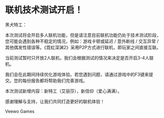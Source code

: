 # 联机技术测试开启！

黑犬特工：

本次测试将会开启多人联机功能，但是请注意目前联机功能仍处于技术测试阶段，您可能会遇到各种不稳定的情况，例如：游戏卡顿或延迟 /  意外断线 / 交互异常 / 其他偶发性错误等。《霓虹深渊2》采用P2P方式进行联机，即玩家之间直接互联。

当前测试暂时只开放2人联机，我们会根据测试的情况来决定是否开启3-4人联机。

我们会在此期间持续优化游戏体验。若您遇到问题，请通过游戏中的F3键来提交。您的每份报告都将帮助我们完善游戏。

本次测试新增内容：新特工（艾丽莎），新信仰（爱心满满）。

感谢理解与支持，让我们共同打造更好的联机体验！

Veewo Games


